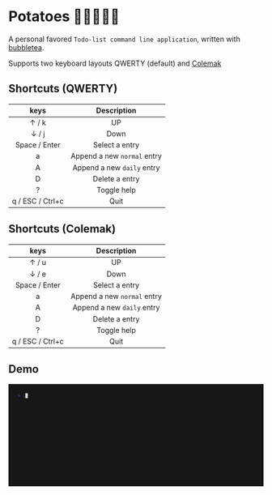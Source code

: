# Potatoes 🥔🥕🥔🥕🥔

A personal favored `Todo-list command line application`, written with [bubbletea](https://github.com/charmbracelet/bubbletea).

Supports two keyboard layouts QWERTY (default) and [Colemak](https://colemak.com/)

## Shortcuts (QWERTY)

|       keys       |         Description         |
| :--------------: | :-------------------------: |
|      ↑ / k       |             UP              |
|      ↓ / j       |            Down             |
|  Space / Enter   |       Select a entry        |
|        a         | Append a new `normal` entry |
|        A         | Append a new `daily` entry  |
|        D         |       Delete a entry        |
|        ?         |         Toggle help         |
| q / ESC / Ctrl+c |            Quit             |

## Shortcuts (Colemak)

|       keys       |         Description         |
| :--------------: | :-------------------------: |
|      ↑ / u       |             UP              |
|      ↓ / e       |            Down             |
|  Space / Enter   |       Select a entry        |
|        a         | Append a new `normal` entry |
|        A         | Append a new `daily` entry  |
|        D         |       Delete a entry        |
|        ?         |         Toggle help         |
| q / ESC / Ctrl+c |            Quit             |

## Demo

![demo](./examples/demo.gif)
